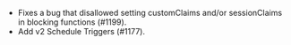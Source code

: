- Fixes a bug that disallowed setting customClaims and/or sessionClaims in blocking functions (#1199).
- Add v2 Schedule Triggers (#1177).
